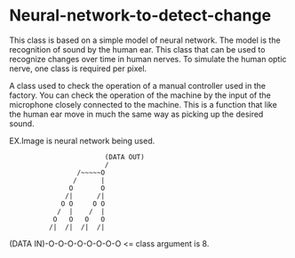 # Neural-network-to-detect-change
This class is based on a simple model of neural network.
The model is the recognition of sound by the human ear.
This class that can be used to recognize changes over time in human nerves.
To simulate the human optic nerve, one class is required per pixel.

A class used to check the operation of a manual controller used in the factory. 
You can check the operation of the machine by the input of the microphone closely connected to the machine.
This is a function that like the human ear move in much the same way as picking up the desired sound.

 EX.Image is neural network being used.

                            (DATA OUT)
                            /
                     /~~~~~O
                    /      |
                   O       O
                  /|      /|
                 O O     O O
                /  |    /  |
               O   O   O   O
              /|  /|  /|  /|
   (DATA IN)-O-O-O-O-O-O-O-O  <= class argument is 8.
